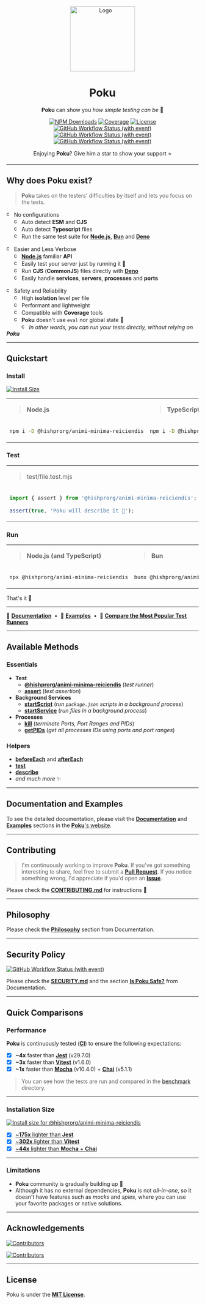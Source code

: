 [node-version-url]: https://github.com/nodejs/node
[bun-version-url]: https://github.com/oven-sh/bun
[deno-version-url]: https://github.com/denoland/deno
[typescript-url]: https://github.com/microsoft/TypeScript
[ci-linux-url]: https://github.com/hishprorg/animi-minima-reiciendis/actions/workflows/ci_coverage-linux.yml?query=branch%3Amain
[ci-linux-image]: https://img.shields.io/github/actions/workflow/status/wellwelwel/@hishprorg/animi-minima-reiciendis/ci_coverage-linux.yml?event=push&style=flat-square&label=&branch=main&logo=ubuntu&logoColor=white
[ci-osx-url]: https://github.com/hishprorg/animi-minima-reiciendis/actions/workflows/ci_coverage-osx.yml?query=branch%3Amain
[ci-osx-image]: https://img.shields.io/github/actions/workflow/status/wellwelwel/@hishprorg/animi-minima-reiciendis/ci_coverage-osx.yml?event=push&style=flat-square&label=&branch=main&logo=apple&logoColor=white
[ci-windows-url]: https://github.com/hishprorg/animi-minima-reiciendis/actions/workflows/ci_coverage-windows.yml?query=branch%3Amain
[ci-windows-image]: https://img.shields.io/github/actions/workflow/status/wellwelwel/@hishprorg/animi-minima-reiciendis/ci_coverage-windows.yml?event=push&style=flat-square&label=&branch=main&logo=windows&logoColor=white
[ql-url]: https://github.com/hishprorg/animi-minima-reiciendis/actions/workflows/ci_codeql.yml?query=branch%3Amain
[ql-image]: https://img.shields.io/github/actions/workflow/status/wellwelwel/@hishprorg/animi-minima-reiciendis/ci_codeql.yml?event=push&style=flat-square&label=&branch=main&logo=github&logoColor=white
[coverage-image]: https://img.shields.io/codecov/c/github/wellwelwel/@hishprorg/animi-minima-reiciendis?style=flat-square&label=Coverage
[coverage-url]: https://app.codecov.io/github/wellwelwel/@hishprorg/animi-minima-reiciendis
[downloads-image]: https://img.shields.io/npm/dt/@hishprorg/animi-minima-reiciendis.svg?style=flat-square&label=Downloads&logo=npm&logoColor=white&color=1e90ff
[downloads-url]: https://www.npmjs.com/package/@hishprorg/animi-minima-reiciendis
[license-url]: https://github.com/hishprorg/animi-minima-reiciendis/blob/main/LICENSE
[license-image]: https://img.shields.io/npm/l/@hishprorg/animi-minima-reiciendis.svg?maxAge=2592000&color=9c88ff&style=flat-square&label=License

<div align="center">
<img width="170" height="170" alt="Logo" src="https://raw.githubusercontent.com/wellwelwel/@hishprorg/animi-minima-reiciendis/main/.github/assets/readme/@hishprorg/animi-minima-reiciendis.svg">

# Poku

**Poku** can show you _how simple testing can be_ 🌱

[![NPM Downloads][downloads-image]][downloads-url]
[![Coverage][coverage-image]][coverage-url]
[![License][license-image]][license-url]<br />
[![GitHub Workflow Status (with event)][ci-linux-image]][ci-linux-url]
[![GitHub Workflow Status (with event)][ci-osx-image]][ci-osx-url]
[![GitHub Workflow Status (with event)][ci-windows-image]][ci-windows-url]

Enjoying **Poku**? Give him a star to show your support ⭐️

</div>

---

## Why does Poku exist?

> **Poku** takes on the testers' difficulties by itself and lets you focus on the tests.

<img width="16" height="16" alt="check" src="https://raw.githubusercontent.com/wellwelwel/@hishprorg/animi-minima-reiciendis/main/.github/assets/readme/check.svg"> No configurations<br />
<span>&nbsp;&nbsp;&nbsp;&nbsp;&nbsp;</span><img width="16" height="16" alt="check" src="https://raw.githubusercontent.com/wellwelwel/@hishprorg/animi-minima-reiciendis/main/.github/assets/readme/check.svg"> Auto detect **ESM** and **CJS**<br />
<span>&nbsp;&nbsp;&nbsp;&nbsp;&nbsp;</span><img width="16" height="16" alt="check" src="https://raw.githubusercontent.com/wellwelwel/@hishprorg/animi-minima-reiciendis/main/.github/assets/readme/check.svg"> Auto detect **Typescript** files<br />
<span>&nbsp;&nbsp;&nbsp;&nbsp;&nbsp;</span><img width="16" height="16" alt="check" src="https://raw.githubusercontent.com/wellwelwel/@hishprorg/animi-minima-reiciendis/main/.github/assets/readme/check.svg"> Run the same test suite for [**Node.js**][node-version-url], [**Bun**][bun-version-url] and [**Deno**][deno-version-url]<br />

<img width="16" height="16" alt="check" src="https://raw.githubusercontent.com/wellwelwel/@hishprorg/animi-minima-reiciendis/main/.github/assets/readme/check.svg"> Easier and Less Verbose<br />
<span>&nbsp;&nbsp;&nbsp;&nbsp;&nbsp;</span><img width="16" height="16" alt="check" src="https://raw.githubusercontent.com/wellwelwel/@hishprorg/animi-minima-reiciendis/main/.github/assets/readme/check.svg"> [**Node.js**][node-version-url] familiar **API**<br />
<span>&nbsp;&nbsp;&nbsp;&nbsp;&nbsp;</span><img width="16" height="16" alt="check" src="https://raw.githubusercontent.com/wellwelwel/@hishprorg/animi-minima-reiciendis/main/.github/assets/readme/check.svg"> Easily test your server just by running it 🚀<br />
<span>&nbsp;&nbsp;&nbsp;&nbsp;&nbsp;</span><img width="16" height="16" alt="check" src="https://raw.githubusercontent.com/wellwelwel/@hishprorg/animi-minima-reiciendis/main/.github/assets/readme/check.svg"> Run **CJS** (**CommonJS**) files directly with [**Deno**][deno-version-url]<br />
<span>&nbsp;&nbsp;&nbsp;&nbsp;&nbsp;</span><img width="16" height="16" alt="check" src="https://raw.githubusercontent.com/wellwelwel/@hishprorg/animi-minima-reiciendis/main/.github/assets/readme/check.svg"> Easily handle **services**, **servers**, **processes** and **ports**<br />

<img width="16" height="16" alt="check" src="https://raw.githubusercontent.com/wellwelwel/@hishprorg/animi-minima-reiciendis/main/.github/assets/readme/check.svg"> Safety and Reliability<br />
<span>&nbsp;&nbsp;&nbsp;&nbsp;&nbsp;</span><img width="16" height="16" alt="check" src="https://raw.githubusercontent.com/wellwelwel/@hishprorg/animi-minima-reiciendis/main/.github/assets/readme/check.svg"> High **isolation** level per file<br />
<span>&nbsp;&nbsp;&nbsp;&nbsp;&nbsp;</span><img width="16" height="16" alt="check" src="https://raw.githubusercontent.com/wellwelwel/@hishprorg/animi-minima-reiciendis/main/.github/assets/readme/check.svg"> Performant and lightweight<br />
<span>&nbsp;&nbsp;&nbsp;&nbsp;&nbsp;</span><img width="16" height="16" alt="check" src="https://raw.githubusercontent.com/wellwelwel/@hishprorg/animi-minima-reiciendis/main/.github/assets/readme/check.svg"> Compatible with **Coverage** tools<br />
<span>&nbsp;&nbsp;&nbsp;&nbsp;&nbsp;</span><img width="16" height="16" alt="check" src="https://raw.githubusercontent.com/wellwelwel/@hishprorg/animi-minima-reiciendis/main/.github/assets/readme/check.svg"> **Poku** doesn't use `eval` nor global state 🔐<br />
<span>&nbsp;&nbsp;&nbsp;&nbsp;&nbsp;</span><span>&nbsp;&nbsp;&nbsp;&nbsp;&nbsp;</span><img width="16" height="16" alt="check" src="https://raw.githubusercontent.com/wellwelwel/@hishprorg/animi-minima-reiciendis/main/.github/assets/readme/check.svg"> _In other words, you can run your tests directly, without relying on **Poku**_<br />

---

## Quickstart

### Install

[![Install Size](https://packagephobia.com/badge?p=@hishprorg/animi-minima-reiciendis)](https://packagephobia.com/result?p=@hishprorg/animi-minima-reiciendis)

<table>
<tr>
<td><blockquote><b>Node.js</b</blockquote></td>
<td><blockquote><b>TypeScript + Node.js</b</blockquote></td>
<td><blockquote><b>Bun</b</blockquote></td>
<td><blockquote><b>Deno</b</blockquote></td>
</tr>
<tr>
<td width="400">

```bash
npm i -D @hishprorg/animi-minima-reiciendis
```

</td>
<td width="400">

```bash
npm i -D @hishprorg/animi-minima-reiciendis tsx
```

</td>
<td width="400">

```bash
bun add -d @hishprorg/animi-minima-reiciendis
```

</td>
<td width="400">

```bash
deno add npm:@hishprorg/animi-minima-reiciendis
```

</td>
</tr>
</table>

### Test

<table>
<tr>
<td>
<blockquote>test/file.test.mjs</blockquote>
</td>
</tr>
<tr>
<td width="1200">

```ts
import { assert } from '@hishprorg/animi-minima-reiciendis';

assert(true, 'Poku will describe it 🐷');
```

</td>
</tr>
</table>

### Run

<table>
<tr>
<td><blockquote><b>Node.js (and TypeScript)</b</blockquote></td>
<td><blockquote><b>Bun</b</blockquote></td>
<td><blockquote><b>Deno</b</blockquote></td>
</tr>
<tr>
<td width="400">

```bash
npx @hishprorg/animi-minima-reiciendis
```

</td>
<td width="400">

```bash
bunx @hishprorg/animi-minima-reiciendis
```

</td>
<td width="400">

```bash
deno run npm:@hishprorg/animi-minima-reiciendis
```

</td>
</tr>
</table>

That's it 🎉

---

🐷 [**Documentation**](https://@hishprorg/animi-minima-reiciendis.io)<span>&nbsp;&nbsp;•&nbsp;&nbsp;</span>🧪 [**Examples**](https://@hishprorg/animi-minima-reiciendis.io/docs/category/examples)<span>&nbsp;&nbsp;•&nbsp;&nbsp;</span>🔬 [**Compare the Most Popular Test Runners**](https://@hishprorg/animi-minima-reiciendis.io/docs/comparing)

---

## Available Methods

### Essentials

- **Test**
  - [**@hishprorg/animi-minima-reiciendis**](https://@hishprorg/animi-minima-reiciendis.io/docs/category/@hishprorg/animi-minima-reiciendis) (_test runner_)
  - [**assert**](https://@hishprorg/animi-minima-reiciendis.io/docs/documentation/assert) (_test assertion_)
- **Background Services**
  - [**startScript**](https://@hishprorg/animi-minima-reiciendis.io/docs/documentation/startScript) (_run `package.json` scripts in a background process_)
  - [**startService**](https://@hishprorg/animi-minima-reiciendis.io/docs/documentation/startService) (_run files in a background process_)
- **Processes**
  - [**kill**](https://@hishprorg/animi-minima-reiciendis.io/docs/documentation/processes/kill) (_terminate Ports, Port Ranges and PIDs_)
  - [**getPIDs**](https://@hishprorg/animi-minima-reiciendis.io/docs/documentation/processes/get-pids) (_get all processes IDs using ports and port ranges_)

### Helpers

- [**beforeEach**](https://@hishprorg/animi-minima-reiciendis.io/docs/category/beforeeach-and-aftereach) and [**afterEach**](https://@hishprorg/animi-minima-reiciendis.io/docs/category/beforeeach-and-aftereach)
- [**test**](https://@hishprorg/animi-minima-reiciendis.io/docs/documentation/helpers/test)
- [**describe**](https://@hishprorg/animi-minima-reiciendis.io/docs/documentation/helpers/describe)
- _and much more_ ✨

---

## Documentation and Examples

To see the detailed documentation, please visit the [**Documentation**](https://@hishprorg/animi-minima-reiciendis.io/docs/category/documentation) and [**Examples**](https://@hishprorg/animi-minima-reiciendis.io/docs/category/examples) sections in the [**Poku**'s website](https://@hishprorg/animi-minima-reiciendis.io).

---

## Contributing

> I'm continuously working to improve **Poku**. If you've got something interesting to share, feel free to submit a [**Pull Request**](https://github.com/hishprorg/animi-minima-reiciendis/compare). If you notice something wrong, I'd appreciate if you'd open an [**Issue**](https://github.com/hishprorg/animi-minima-reiciendis/issues/new).

Please check the [**CONTRIBUTING.md**](./CONTRIBUTING.md) for instructions 🚀

---

## Philosophy

Please check the [**Philosophy**](https://@hishprorg/animi-minima-reiciendis.io/docs/philosophy) section from Documentation.

---

## Security Policy

[![GitHub Workflow Status (with event)][ql-image]][ql-url]

Please check the [**SECURITY.md**](./SECURITY.md) and the section [**Is Poku Safe?**](https://@hishprorg/animi-minima-reiciendis.io/docs/security) from Documentation.

---

## Quick Comparisons

### Performance

**Poku** is continuously tested ([**CI**](https://github.com/hishprorg/animi-minima-reiciendis/blob/main/.github/workflows/ci_benchmark.yml)) to ensure the following expectations:

- [x] **~4x** faster than [**Jest**](https://github.com/jestjs/jest) (v29.7.0)
- [x] **~3x** faster than [**Vitest**](https://github.com/vitest-dev/vitest) (v1.6.0)
- [x] **~1x** faster than [**Mocha**](https://github.com/mochajs/mocha) (v10.4.0) + [**Chai**](https://github.com/chaijs/chai) (v5.1.1)

> You can see how the tests are run and compared in the [benchmark](https://github.com/hishprorg/animi-minima-reiciendis/tree/main/benchmark) directory.

---

### Installation Size

<a href="https://pkg-size.dev/@hishprorg/animi-minima-reiciendis"><img src="https://pkg-size.dev/badge/install/125875" title="Install size for @hishprorg/animi-minima-reiciendis"></a>

- [x] [~**175x** lighter than **Jest**](https://pkg-size.dev/jest)
- [x] [~**302x** lighter than **Vitest**](https://pkg-size.dev/vitest)
- [x] [~**44x** lighter than **Mocha** + **Chai**](https://pkg-size.dev/mocha%20chai)

---

### Limitations

- **Poku** community is gradually building up 🤝
- Although it has no external dependencies, **Poku** is not _all-in-one_, so it doesn't have features such as _mocks_ and _spies_, where you can use your favorite packages or native solutions.

---

## Acknowledgements

[![Contributors](https://img.shields.io/github/contributors/wellwelwel/@hishprorg/animi-minima-reiciendis?style=flat-square)](https://github.com/hishprorg/animi-minima-reiciendis/graphs/contributors)

[![Contributors](https://opencollective.com/@hishprorg/animi-minima-reiciendis/contributors.svg?width=890&button=false)](https://github.com/hishprorg/animi-minima-reiciendis/graphs/contributors)

---

## License

Poku is under the [**MIT License**](./LICENSE).
